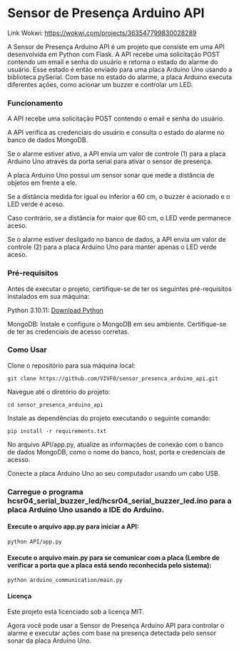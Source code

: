 # Sensor de Presença Arduino API
Link Wokwi: https://wokwi.com/projects/363547799830028289 

A Sensor de Presença Arduino API é um projeto que consiste em uma API desenvolvida em Python com Flask. A API recebe uma solicitação POST contendo um email e senha do usuário e retorna o estado do alarme do usuário. Esse estado é então enviado para uma placa Arduino Uno usando a biblioteca pySerial. Com base no estado do alarme, a placa Arduino executa diferentes ações, como acionar um buzzer e controlar um LED.

### Funcionamento
A API recebe uma solicitação POST contendo o email e senha do usuário.

A API verifica as credenciais do usuário e consulta o estado do alarme no banco de dados MongoDB.

Se o alarme estiver ativo, a API envia um valor de controle (1) para a placa Arduino Uno através da porta serial para ativar o sensor de presença.

A placa Arduino Uno possui um sensor sonar que mede a distância de objetos em frente a ele.

Se a distância medida for igual ou inferior a 60 cm, o buzzer é acionado e o LED verde é aceso.

Caso contrário, se a distância for maior que 60 cm, o LED verde permanece aceso.

Se o alarme estiver desligado no banco de dados, a API envia um valor de controle (2) para a placa Arduino Uno para manter apenas o LED verde aceso.

### Pré-requisitos
Antes de executar o projeto, certifique-se de ter os seguintes pré-requisitos instalados em sua máquina:

Python 3.10.11: [Download Python](https://www.python.org/downloads/release/python-31011/)

MongoDB: Instale e configure o MongoDB em seu ambiente. Certifique-se de ter as credenciais de acesso corretas.

### Como Usar
Clone o repositório para sua máquina local:
```
git clone https://github.com/VIVF0/sensor_presenca_arduino_api.git
```
Navegue até o diretório do projeto:
```
cd sensor_presenca_arduino_api
```
Instale as dependências do projeto executando o seguinte comando:
```
pip install -r requirements.txt
```

No arquivo API/app.py, atualize as informações de conexão com o banco de dados MongoDB, como o nome do banco, host, porta e credenciais de acesso.

Conecte a placa Arduino Uno ao seu computador usando um cabo USB.

### Carregue o programa hcsr04_serial_buzzer_led/hcsr04_serial_buzzer_led.ino para a placa Arduino Uno usando a IDE do Arduino.

#### Execute o arquivo app.py para iniciar a API:
```
python API/app.py
```
#### Execute o arquivo main.py para se comunicar com a placa (Lembre de verificar a porta que a placa está sendo reconhecida pelo sistema):
```
python arduino_communication/main.py
```

#### Licença
Este projeto está licenciado sob a licença MIT.

Agora você pode usar a Sensor de Presença Arduino API para controlar o alarme e executar ações com base na presença detectada pelo sensor sonar da placa Arduino Uno.
